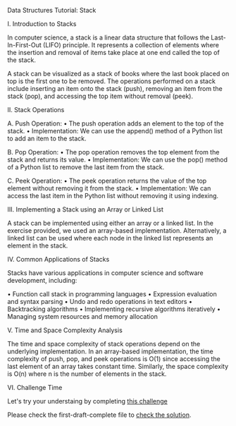 Data Structures Tutorial: Stack

I. Introduction to Stacks

In computer science, a stack is a linear data structure that follows the Last-In-First-Out (LIFO) principle. It represents a collection of elements where the insertion and removal of items take place at one end called the top of the stack.

A stack can be visualized as a stack of books where the last book placed on top is the first one to be removed. The operations performed on a stack include inserting an item onto the stack (push), removing an item from the stack (pop), and accessing the top item without removal (peek).

II. Stack Operations

A. Push Operation:
• The push operation adds an element to the top of the stack.
• Implementation: We can use the append() method of a Python list to add an item to the stack.

B. Pop Operation:
• The pop operation removes the top element from the stack and returns its value.
• Implementation: We can use the pop() method of a Python list to remove the last item from the stack.

C. Peek Operation:
• The peek operation returns the value of the top element without removing it from the stack.
• Implementation: We can access the last item in the Python list without removing it using indexing.

III. Implementing a Stack using an Array or Linked List

A stack can be implemented using either an array or a linked list. In the exercise provided, we used an array-based implementation. Alternatively, a linked list can be used where each node in the linked list represents an element in the stack.

IV. Common Applications of Stacks

Stacks have various applications in computer science and software development, including:

• Function call stack in programming languages
• Expression evaluation and syntax parsing
• Undo and redo operations in text editors
• Backtracking algorithms
• Implementing recursive algorithms iteratively
• Managing system resources and memory allocation

V. Time and Space Complexity Analysis

The time and space complexity of stack operations depend on the underlying implementation. In an array-based implementation, the time complexity of push, pop, and peek operations is O(1) since accessing the last element of an array takes constant time. Similarly, the space complexity is O(n) where n is the number of elements in the stack.

VI. Challenge Time

Let's try your understaing by completing [this challenge](https://github.com/Amuleka/ds-first-draft/blob/main/first-draft-incomplete.py)

Please check the first-draft-complete file to [check the solution](https://github.com/Amuleka/ds-first-draft/blob/main/first-draft-complete.py).
